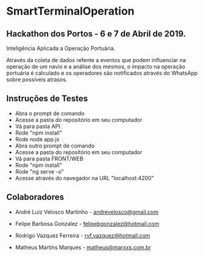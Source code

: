 # SmartTerminalOperation
## Hackathon dos Portos - 6 e 7 de Abril de 2019.
Inteligência Aplicada a Operação Portuária.

Através da coleta de dados refente a eventos que podem influenciar na operação de um navio e a análise dos mesmos, o impacto na operação portuária é calculado e os operadores são notificados através do WhatsApp sobre possíveis atrasos.

## Instruções de Testes
- Abra o prompt de comando
- Acesse a pasta do repositório em seu computador
- Vá para pasta API.
- Rode "npm install"
- Rode node app.js
- Abra outro prompt de comando
- Acesse a pasta do repositório em seu computador
- Vá para pasta FRONT/WEB
- Rode "npm install"
- Rode "ng serve -o"
- Acesse através do navegador na URL "localhost:4200"


## Colaboradores
+ André Luiz Velosco Martinho - andrevelosco@gmail.com

+ Felipe Barbosa Gonzalez - felipebgonzalez@hotmail.com

+ Rodrigo Vazquez Ferreira - rvf.vazquez@hotmail.com

+ Matheus Martins Marques - matheus@marxxs.com.br

